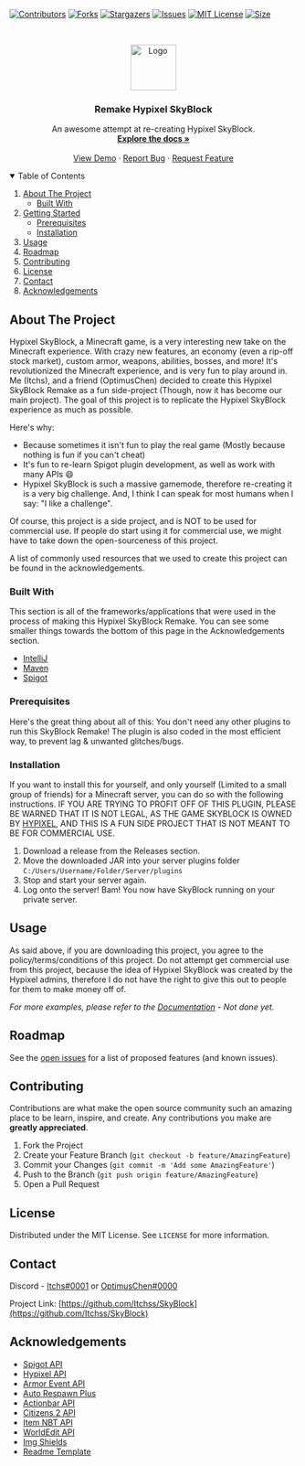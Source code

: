 
[![Contributors][contributors-shield]][contributors-url]
[![Forks][forks-shield]][forks-url]
[![Stargazers][stars-shield]][stars-url]
[![Issues][issues-shield]][issues-url]
[![MIT License][license-shield]][license-url]
[![Size][size-shield]][size-url]

<!-- PROJECT LOGO -->
<br />
<p align="center">
  <a href="https://github.com/Itchss/SkyBlock">
    <img src="images/logo.png" alt="Logo" width="80" height="80">
  </a>

  <h3 align="center">Remake Hypixel SkyBlock</h3>

  <p align="center">
    An awesome attempt at re-creating Hypixel SkyBlock.
    <br />
    <a href="https://github.com/Itchss/SkyBlock"><strong>Explore the docs »</strong></a>
    <br />
    <br />
    <a href="https://github.com/Itchss/SkyBlock">View Demo</a>
    ·
    <a href="https://github.com/Itchss/SkyBlock/issues">Report Bug</a>
    ·
    <a href="https://github.com/Itchss/SkyBlock/issues">Request Feature</a>
  </p>
</p>



<!-- TABLE OF CONTENTS -->
<details open="open">
  <summary>Table of Contents</summary>
  <ol>
    <li>
      <a href="#about-the-project">About The Project</a>
      <ul>
        <li><a href="#built-with">Built With</a></li>
      </ul>
    </li>
    <li>
      <a href="#getting-started">Getting Started</a>
      <ul>
        <li><a href="#prerequisites">Prerequisites</a></li>
        <li><a href="#installation">Installation</a></li>
      </ul>
    </li>
    <li><a href="#usage">Usage</a></li>
    <li><a href="#roadmap">Roadmap</a></li>
    <li><a href="#contributing">Contributing</a></li>
    <li><a href="#license">License</a></li>
    <li><a href="#contact">Contact</a></li>
    <li><a href="#acknowledgements">Acknowledgements</a></li>
  </ol>
</details>



<!-- ABOUT THE PROJECT -->
## About The Project

Hypixel SkyBlock, a Minecraft game, is a very interesting new take on the Minecraft experience. With crazy new features, an economy (even a rip-off stock market), custom armor, weapons, abilities, bosses, and more! It's revolutionized the Minecraft experience, and is very fun to play around in. Me (Itchs), and a friend (OptimusChen) decided to create this Hypixel SkyBlock Remake as a fun side-project (Though, now it has become our main project). The goal of this project is to replicate the Hypixel SkyBlock experience as much as possible.

Here's why:
* Because sometimes it isn't fun to play the real game (Mostly because nothing is fun if you can't cheat)
* It's fun to re-learn Spigot plugin development, as well as work with many APIs :smile:
* Hypixel SkyBlock is such a massive gamemode, therefore re-creating it is a very big challenge. And, I think I can speak for most humans when I say: "I like a challenge".

Of course, this project is a side project, and is NOT to be used for commercial use. If people do start using it for commercial use, we might have to take down the open-sourceness of this project.

A list of commonly used resources that we used to create this project can be found in the acknowledgements.

### Built With

This section is all of the frameworks/applications that were used in the process of making this Hypixel SkyBlock Remake. You can see some smaller things towards the bottom of this page in the Acknowledgements section.
* [IntelliJ](https://www.jetbrains.com/idea/)
* [Maven](https://maven.apache.org/)
* [Spigot](https://www.spigotmc.org/)

### Prerequisites

  Here's the great thing about all of this: You don't need any other plugins to run this SkyBlock Remake! The plugin is also coded in the most efficient way, to prevent lag & unwanted glitches/bugs.

### Installation

If you want to install this for yourself, and only yourself (Limited to a small group of friends) for a Minecraft server, you can do so with the following instructions.
IF YOU ARE TRYING TO PROFIT OFF OF THIS PLUGIN, PLEASE BE WARNED THAT IT IS NOT LEGAL, AS THE GAME SKYBLOCK IS OWNED BY [HYPIXEL](https://hypixel.net/), AND THIS IS A FUN SIDE PROJECT THAT IS NOT MEANT TO BE FOR COMMERCIAL USE.
1. Download a release from the Releases section.
2. Move the downloaded JAR into your server plugins folder
   `C:/Users/Username/Folder/Server/plugins`
4. Stop and start your server again.
4. Log onto the server! Bam! You now have SkyBlock running on your private server.

<!-- USAGE EXAMPLES -->
## Usage

As said above, if you are downloading this project, you agree to the policy/terms/conditions of this project. Do not attempt get commercial use from this project, because the idea of Hypixel SkyBlock was created by the Hypixel admins, therefore I do not have the right to give this out to people for them to make money off of.

_For more examples, please refer to the [Documentation](https://github.com/Itchss/SkyBlock) - Not done yet._

<!-- ROADMAP -->
## Roadmap

See the [open issues](https://github.com/Itchss/SkyBlock/issues) for a list of proposed features (and known issues).



<!-- CONTRIBUTING -->
## Contributing

Contributions are what make the open source community such an amazing place to be learn, inspire, and create. Any contributions you make are **greatly appreciated**.

1. Fork the Project
2. Create your Feature Branch (`git checkout -b feature/AmazingFeature`)
3. Commit your Changes (`git commit -m 'Add some AmazingFeature'`)
4. Push to the Branch (`git push origin feature/AmazingFeature`)
5. Open a Pull Request


<!-- LICENSE -->
## License

Distributed under the MIT License. See `LICENSE` for more information.

<!-- CONTACT -->
## Contact

Discord - [Itchs#0001](https://github.com/Itchss) or [OptimusChen#0000](https://github.com/OptimusChen)

Project Link: [https://github.com/Itchss/SkyBlock](https://github.com/Itchss/SkyBlock)



<!-- ACKNOWLEDGEMENTS -->
## Acknowledgements
* [Spigot API](https://www.spigotmc.org/wiki/spigot-maven/)
* [Hypixel API](https://api.hypixel.net/)
* [Armor Event API](https://www.spigotmc.org/resources/armor-event-1-8-1-9-1-10.24111/)
* [Auto Respawn Plus](https://www.spigotmc.org/resources/autorespawnplus.14412/)
* [Actionbar API](https://www.spigotmc.org/resources/actionbarapi-1-8-1-14-2.1315)
* [Citizens 2 API](https://github.com/CitizensDev/Citizens2)
* [Item NBT API](https://github.com/tr7zw/Item-NBT-API)
* [WorldEdit API](https://worldedit.enginehub.org/en/latest/api/index.html)
* [Img Shields](https://shields.io)
* [Readme Template](https://github.com/othneildrew/Best-README-Template)

<!-- MARKDOWN LINKS & IMAGES -->
<!-- https://www.markdownguide.org/basic-syntax/#reference-style-links -->
[contributors-shield]: https://img.shields.io/github/contributors/Itchss/SkyBlock?style=for-the-badge
[contributors-url]: https://github.com/Itchss/SkyBlock/graphs/contributors
[forks-shield]: https://img.shields.io/github/forks/Itchss/SkyBlock?style=for-the-badge
[forks-url]: https://github.com/Itchss/SkyBlock/members
[stars-shield]: https://img.shields.io/github/stars/Itchss/SkyBlock?style=for-the-badge
[stars-url]: https://github.com/Itchss/SkyBlock/stargazers
[issues-shield]: https://img.shields.io/github/issues/Itchss/SkyBlock?style=for-the-badge
[issues-url]: https://github.com/Itchss/SkyBlock/issues
[license-shield]: https://img.shields.io/github/license/Itchss/SkyBlock?style=for-the-badge
[license-url]: https://github.com/Itchss/SkyBlock/blob/master/LICENSE.txt
[size-shield]: https://img.shields.io/github/languages/code-size/Itchss/SkyBlock?style=for-the-badge
[size-url]: https://github.com/Itchss/SkyBlock
[product-screenshot]: images/screenshot.png
